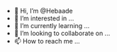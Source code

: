 - 👋 Hi, I’m @Hebaade
- 👀 I’m interested in ...
- 🌱 I’m currently learning ...
- 💞️ I’m looking to collaborate on ...
- 📫 How to reach me ...

<!---
Hebaade/Hebaade is a ✨ special ✨ repository because its `README.md` (this file) appears on your GitHub profile.
You can click the Preview link to take a look at your changes.
--->
